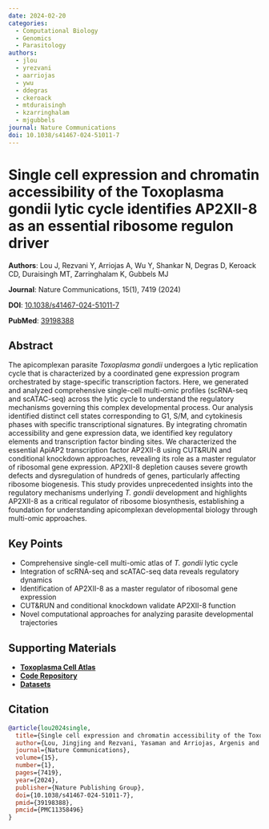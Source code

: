 ```yaml
---
date: 2024-02-20
categories:
  - Computational Biology
  - Genomics
  - Parasitology
authors:
  - jlou
  - yrezvani
  - aarriojas
  - ywu
  - ddegras
  - ckeroack
  - mtduraisingh
  - kzarringhalam
  - mjgubbels
journal: Nature Communications
doi: 10.1038/s41467-024-51011-7
---
```


# Single cell expression and chromatin accessibility of the Toxoplasma gondii lytic cycle identifies AP2XII-8 as an essential ribosome regulon driver

**Authors**: Lou J, Rezvani Y, Arriojas A, Wu Y, Shankar N, Degras D, Keroack CD, Duraisingh MT, Zarringhalam K, Gubbels MJ

**Journal**: Nature Communications, 15(1), 7419 (2024)

**DOI**: [10.1038/s41467-024-51011-7](https://doi.org/10.1038/s41467-024-51011-7)

**PubMed**: [39198388](https://pubmed.ncbi.nlm.nih.gov/39198388/)


<!-- more -->

## Abstract

The apicomplexan parasite *Toxoplasma gondii* undergoes a lytic replication cycle that is characterized by a coordinated gene expression program orchestrated by stage-specific transcription factors. Here, we generated and analyzed comprehensive single-cell multi-omic profiles (scRNA-seq and scATAC-seq) across the lytic cycle to understand the regulatory mechanisms governing this complex developmental process. Our analysis identified distinct cell states corresponding to G1, S/M, and cytokinesis phases with specific transcriptional signatures. By integrating chromatin accessibility and gene expression data, we identified key regulatory elements and transcription factor binding sites. We characterized the essential ApiAP2 transcription factor AP2XII-8 using CUT&RUN and conditional knockdown approaches, revealing its role as a master regulator of ribosomal gene expression. AP2XII-8 depletion causes severe growth defects and dysregulation of hundreds of genes, particularly affecting ribosome biogenesis. This study provides unprecedented insights into the regulatory mechanisms underlying *T. gondii* development and highlights AP2XII-8 as a critical regulator of ribosome biosynthesis, establishing a foundation for understanding apicomplexan developmental biology through multi-omic approaches.

## Key Points

- Comprehensive single-cell multi-omic atlas of *T. gondii* lytic cycle
- Integration of scRNA-seq and scATAC-seq data reveals regulatory dynamics
- Identification of AP2XII-8 as a master regulator of ribosomal gene expression
- CUT&RUN and conditional knockdown validate AP2XII-8 function
- Novel computational approaches for analyzing parasite developmental trajectories

## Supporting Materials

- [**Toxoplasma Cell Atlas**](https://umbibio.math.umb.edu/toxosc)
- [**Code Repository**](https://github.com/umbibio/toxosc-dash-app)
- [**Datasets**](https://www.ncbi.nlm.nih.gov/sra/?term=PRJNA1002574)

## Citation

```bibtex
@article{lou2024single,
  title={Single cell expression and chromatin accessibility of the Toxoplasma gondii lytic cycle identifies AP2XII-8 as an essential ribosome regulon driver},
  author={Lou, Jingjing and Rezvani, Yasaman and Arriojas, Argenis and Wu, Yihan and Shankar, Nachiket and Degras, David and Keroack, Caroline D and Duraisingh, Manoj T and Zarringhalam, Kourosh and Gubbels, Marc-Jan},
  journal={Nature Communications},
  volume={15},
  number={1},
  pages={7419},
  year={2024},
  publisher={Nature Publishing Group},
  doi={10.1038/s41467-024-51011-7},
  pmid={39198388},
  pmcid={PMC11358496}
}
```
